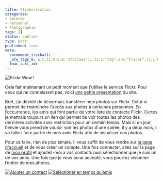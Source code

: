 ```yaml
---
title: Flickerisation
categories:
- Galerie
- Personnel
- Photographie
tags: []
status: publish
type: post
published: true
meta:
  cocomment_trackall: ''
  _utw_tags_0: a:5:{i:0;O:8:"stdClass":1:{s:3:"tag";s:6:"Flickr";}i:1;O:8:"stdClass":1:{s:3:"tag";s:7:"Galerie";}i:2;O:8:"stdClass":1:{s:3:"tag";s:9:"Personnel";}i:3;O:8:"stdClass":1:{s:3:"tag";s:12:"Photographie";}i:4;O:8:"stdClass":1:{s:3:"tag";s:6:"Social";}}
  tmac_last_id: ''
---
```

<img src="https://dlgjp9x71cipk.cloudfront.net/2007/08/flickr-wow.png" alt="Flickr Wow !" />

Cela fait maintenant un petit moment que j'utilise le service Flickr.  Pour ceux qui ne connaissent pas, voici <a href="https://flickr.com/tour/" title="Flickr Tour">une petite présentation</a> du site.

Bref, j'ai décidé de désormais transférer mes photos sur Flickr. Celui-ci permet de restreindre l'accès aux photos à certaines personnes. En l’occurrence, les amis qui font partie de votre liste de contacte Flickr.
Certes je mettrais toujours un lien qui permet de voir toutes les photos des dernières activités sans restriction pour un certain temps. Mais si un jour, l'envie vous prend de vouloir voir les photos d'une soirée, il y a deux mois, il va falloir faire partie de mes amis Flickr afin de visualiser ces photos.

Pour ce faire, rien de plus simple. Il vous suffit de vous rendre sur <a href="https://www.flickr.com" title="Flickr.com">la page d'accueil</a> et de vous créer un compte. Une fois connecter, allez sur la page de <a href="https://www.flickr.com/people/alienlebarge/" title="profil d'alien le barge">mon profil</a> et ajoutez-moi à vos contacts puis sélectionner que je suis un de vos amis.
Une fois que je vous aurai accepté, vous pourrez visionner l’entier de mes photos.

<a href="https://dlgjp9x71cipk.cloudfront.net/2007/08/ajouterauxcontact.png" title="Ajouter un contact"><img src="https://dlgjp9x71cipk.cloudfront.net/2007/08/ajouterauxcontact.thumbnail.png" alt="Ajouter un contact" /></a>  <a href="https://dlgjp9x71cipk.cloudfront.net/2007/08/unamis.png" title="Séléctioner en temps qu’amis"><img src="https://dlgjp9x71cipk.cloudfront.net/2007/08/unamis.thumbnail.png" alt="Séléctioner en temps qu’amis" /></a>
